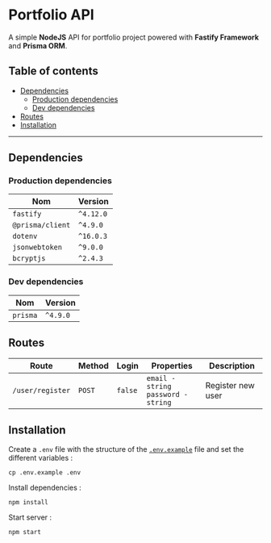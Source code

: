 # Portfolio API
A simple **NodeJS** API for portfolio project powered with **Fastify Framework** and **Prisma ORM**.

## Table of contents

<!-- TOC -->
* [Dependencies](#dependencies)
  * [Production dependencies](#production-dependencies)
  * [Dev dependencies](#dev-dependencies)
* [Routes](#routes)
* [Installation](#installation)
<!-- TOC -->

---

## Dependencies

### Production dependencies

| Nom              | Version   |
|------------------|-----------|
| `fastify`        | `^4.12.0` |
| `@prisma/client` | `^4.9.0`  |
| `dotenv`         | `^16.0.3` |
| `jsonwebtoken`   | `^9.0.0`  |
| `bcryptjs`       | `^2.4.3`  |

### Dev dependencies
| Nom      | Version  |
|----------|----------|
| `prisma` | `^4.9.0` |

## Routes

| Route            | Method | Login   | Properties                                 | Description       |
|------------------|--------|---------|--------------------------------------------|-------------------|
| `/user/register` | `POST` | `false` | `email - string` <br/> `password - string` | Register new user |

## Installation
Create a `.env` file with the structure of the [`.env.example`](./.env.example) file and set the different variables :
```shell
cp .env.example .env
```

Install dependencies :
```shell
npm install
```

Start server :
```shell
npm start
```